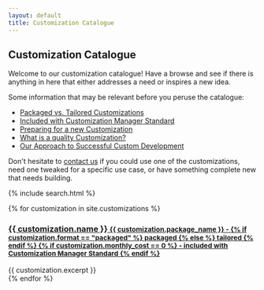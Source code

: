 ```yaml
---
layout: default
title: Customization Catalogue
---
```

## Customization Catalogue

Welcome to our customization catalogue! Have a browse and see
if there is anything in here that either addresses a need or inspires
a new idea.

Some information that may be relevant before you peruse the catalogue:

- [Packaged vs. Tailored Customizations](/articles/packaged-vs-tailored.html)
- [Included with Customization Manager Standard](articles/included-with-customization-manager-standard.html)
- [Preparing for a new Customization](/articles/preparing-for-a-new-customization.html)
- [What is a quality Customization?](/quality.html)
- [Our Approach to Successful Custom Development](/development.html)

Don't hesitate to 
<a href="mailto:chris@poplars.dev?subject=Customization%20Catalogue%20Request">
contact us</a> if you could use one of the customizations, need one tweaked for
a specific use case, or have something complete new that needs building.

{% include search.html %}

<div id="customization-list">
{% for customization in site.customizations %}
    <div class='customization-info' id="{{ customization.name | slugify }}" data-order="{{ customization.order }}">
        <h3><a href="{{ customization.url }}">{{ customization.name }}
        <small>{{ customization.package_name }} - 
               {% if customization.format == "packaged" %}
                packaged
               {% else %}
                tailored
               {% endif %}
               {% if customization.monthly_cost == 0 %}
               - included with Customization Manager Standard
                {% endif %}
        </small></a></h3>
        <div class="customization-excerpt">
            {{ customization.excerpt }}
        </div>
    </div>
{% endfor %}
</div>

